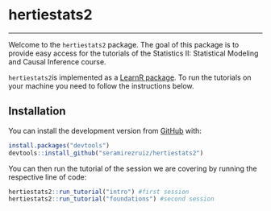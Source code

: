 # hertiestats2
---

Welcome to the `hertiestats2` package. The goal of this package is to provide easy access for the tutorials of the Statistics II: Statistical Modeling and Causal Inference course. 

`hertiestats2`is implemented as a [LearnR package](https://rstudio.github.io/learnr/). To run the tutorials on your machine you need to follow the instructions below.

Installation
------------

You can install the development version from [GitHub](https://github.com/) with:

``` r
install.packages("devtools")
devtools::install_github("seramirezruiz/hertiestats2")
```

You can then run the tutorial of the session we are covering by running the respective line of code:

``` r
hertiestats2::run_tutorial("intro") #first session
hertiestats2::run_tutorial("foundations") #second session
```

